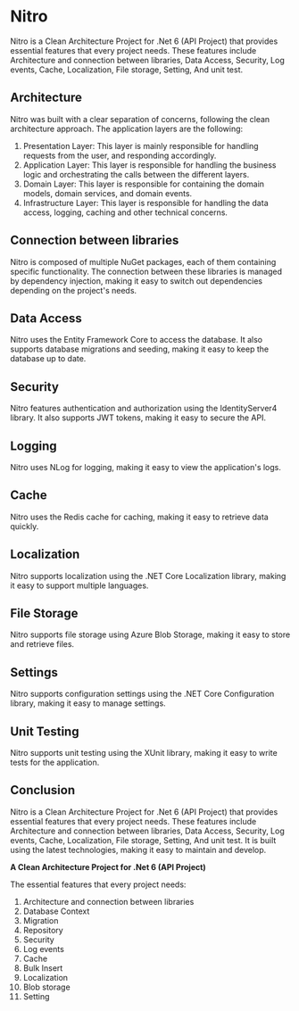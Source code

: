 # Nitro
Nitro is a Clean Architecture Project for .Net 6 (API Project) that provides essential features that every project needs. These features include Architecture and connection between libraries, Data Access, Security, Log events, Cache, Localization, File storage, Setting, And unit test.

## Architecture
Nitro was built with a clear separation of concerns, following the clean architecture approach. The application layers are the following:

1. Presentation Layer: This layer is mainly responsible for handling requests from the user, and responding accordingly.
2. Application Layer: This layer is responsible for handling the business logic and orchestrating the calls between the different layers.
3. Domain Layer: This layer is responsible for containing the domain models, domain services, and domain events.
4. Infrastructure Layer: This layer is responsible for handling the data access, logging, caching and other technical concerns.

## Connection between libraries
Nitro is composed of multiple NuGet packages, each of them containing specific functionality. The connection between these libraries is managed by dependency injection, making it easy to switch out dependencies depending on the project's needs.

## Data Access
Nitro uses the Entity Framework Core to access the database. It also supports database migrations and seeding, making it easy to keep the database up to date.

## Security
Nitro features authentication and authorization using the IdentityServer4 library. It also supports JWT tokens, making it easy to secure the API.

## Logging
Nitro uses NLog for logging, making it easy to view the application's logs.

## Cache
Nitro uses the Redis cache for caching, making it easy to retrieve data quickly.

## Localization
Nitro supports localization using the .NET Core Localization library, making it easy to support multiple languages.

## File Storage
Nitro supports file storage using Azure Blob Storage, making it easy to store and retrieve files.

## Settings
Nitro supports configuration settings using the .NET Core Configuration library, making it easy to manage settings.

## Unit Testing
Nitro supports unit testing using the XUnit library, making it easy to write tests for the application.

## Conclusion
Nitro is a Clean Architecture Project for .Net 6 (API Project) that provides essential features that every project needs. These features include Architecture and connection between libraries, Data Access, Security, Log events, Cache, Localization, File storage, Setting, And unit test. It is built using the latest technologies, making it easy to maintain and develop.


<strong>A Clean Architecture Project for .Net 6 (API Project)</strong>

The essential features that every project needs:

1. Architecture and connection between libraries
2. Database Context
3. Migration
4. Repository
5. Security
6. Log events
7. Cache
8. Bulk Insert
9. Localization
10. Blob storage
11. Setting
